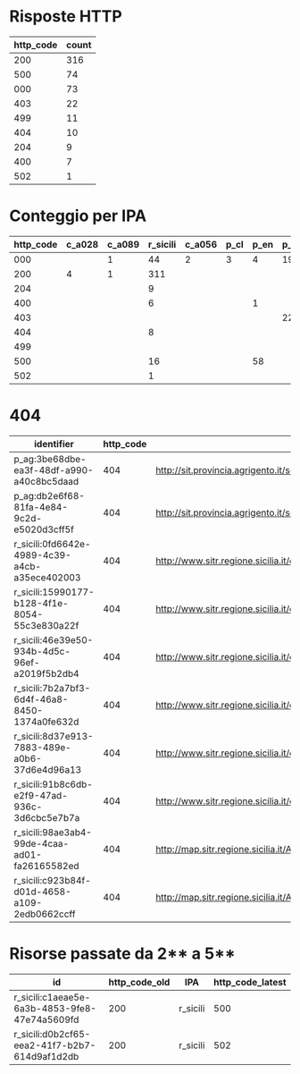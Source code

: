 # Risposte HTTP

| http_code | count |
| --- | --- |
| 200 | 316 |
| 500 | 74 |
| 000 | 73 |
| 403 | 22 |
| 499 | 11 |
| 404 | 10 |
| 204 | 9 |
| 400 | 7 |
| 502 | 1 |

# Conteggio per IPA 

| http_code | c_a028 | c_a089 | r_sicili | c_a056 | p_cl | p_en | p_tp | p_ag |
| --- | --- | --- | --- | --- | --- | --- | --- | --- |
| 000 |  | 1 | 44 | 2 | 3 | 4 | 19 |  |
| 200 | 4 | 1 | 311 |  |  |  |  |  |
| 204 |  |  | 9 |  |  |  |  |  |
| 400 |  |  | 6 |  |  | 1 |  |  |
| 403 |  |  |  |  |  |  | 22 |  |
| 404 |  |  | 8 |  |  |  |  | 2 |
| 499 |  |  |  |  |  |  |  | 11 |
| 500 |  |  | 16 |  |  | 58 |  |  |
| 502 |  |  | 1 |  |  |  |  |  |

# 404

| identifier | http_code | references |
| --- | --- | --- |
| p_ag:3be68dbe-ea3f-48df-a990-a40c8bc5daad | 404 | http://sit.provincia.agrigento.it/scaricabili/CTCM5K/ |
| p_ag:db2e6f68-81fa-4e84-9c2d-e5020d3cff5f | 404 | http://sit.provincia.agrigento.it/scaricabili/grafo/grafo_9_agosto_2011.zip |
| r_sicili:0fd6642e-4989-4c39-a4cb-a35ece402003 | 404 | http://www.sitr.regione.sicilia.it/component/option,com_docman/task,doc_details/gid,24/Itemid,105/ |
| r_sicili:15990177-b128-4f1e-8054-55c3e830a22f | 404 | http://www.sitr.regione.sicilia.it/component/option,com_docman/task,doc_details/gid,24/Itemid,105/ |
| r_sicili:46e39e50-934b-4d5c-96ef-a2019f5b2db4 | 404 | http://www.sitr.regione.sicilia.it/component/option,com_docman/task,doc_download/gid,5/Itemid,105/ |
| r_sicili:7b2a7bf3-6d4f-46a8-8450-1374a0fe632d | 404 | http://www.sitr.regione.sicilia.it/component/option,com_docman/task,doc_details/gid,24/Itemid,105/ |
| r_sicili:8d37e913-7883-489e-a0b6-37d6e4d96a13 | 404 | http://www.sitr.regione.sicilia.it/component/option,com_docman/task,doc_details/gid,24/Itemid,105/ |
| r_sicili:91b8c6db-e2f9-47ad-936c-3d6cbc5e7b7a | 404 | http://www.sitr.regione.sicilia.it/component/option,com_docman/task,doc_download/gid,1/Itemid,105/ |
| r_sicili:98ae3ab4-99de-4caa-ad01-fa26165582ed | 404 | http://map.sitr.regione.sicilia.it/ArcGIS/services/CTR_LimitiAmministrativi/MapServer/WFSServer |
| r_sicili:c923b84f-d01d-4658-a109-2edb0662ccff | 404 | http://map.sitr.regione.sicilia.it/ArcGIS/services/CTR_LimitiAmministrativi/MapServer/WMSServer |

# Risorse passate da 2** a 5**

| id | http_code_old | IPA | http_code_latest |
| --- | --- | --- | --- |
| r_sicili:c1aeae5e-6a3b-4853-9fe8-47e74a5609fd | 200 | r_sicili | 500 |
| r_sicili:d0b2cf65-eea2-41f7-b2b7-614d9af1d2db | 200 | r_sicili | 502 |
